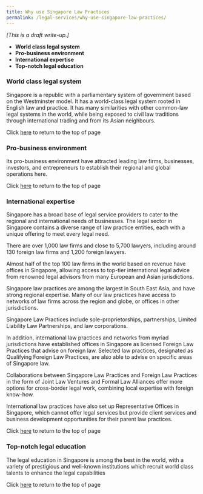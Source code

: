 ```yaml
---
title: Why use Singapore Law Practices
permalink: /legal-services/why-use-singapore-law-practices/
---
```


*[This is a draft write-up.]* 

 - **World class legal system**
 - **Pro-business environment**
 - **International expertise**
 - **Top-notch legal education**

### World class legal system

Singapore is a republic with a parliamentary system of government based on the Westminster model. It has a world-class legal system rooted in English law and practice. It has many similarities with other common-law legal systems in the world, while being exposed to civil law traditions through international trading and from its Asian neighbours.

Click [here](#top) to return to the top of page


### Pro-business environment

Its pro-business environment have attracted leading law firms, businesses, investors, and entrepreneurs to establish their regional and global operations here.


Click [here](#top) to return to the top of page


### International expertise

Singapore has a broad base of legal service providers to cater to the regional and international needs of businesses. The legal sector in Singapore contains a diverse range of law practice entities, each with a unique offering to meet every legal need.

There are over 1,000 law firms and close to 5,700 lawyers, including around 130 foreign law firms and 1,200 foreign lawyers.

Almost half of the top 100 law firms in the world based on revenue have offices in Singapore, allowing access to top-tier international legal advice from renowned legal advisors from many European and Asian jurisdictions.

Singapore law practices are among the largest in South East Asia, and have strong regional expertise. Many of our law practices have access to networks of law firms across the region and globe, or offices in other jurisdictions.

Singapore Law Practices include sole-proprietorships, partnerships, Limited Liability Law Partnerships, and law corporations.

In addition, international law practices and networks from myriad jurisdictions have established offices in Singapore as licensed Foreign Law Practices that advise on foreign law. Selected law practices, designated as Qualifying Foreign Law Practices, are also able to advise on specific areas of Singapore law.

Collaborations between Singapore Law Practices and Foreign Law Practices in the form of Joint Law Ventures and Formal Law Alliances offer more options for cross-border legal work, combining local expertise with foreign know-how.

International law practices have also set up Representative Offices in Singapore, which cannot offer legal services but provide client services and business development opportunities for their parent law practices.


Click [here](#top) to return to the top of page


### Top-notch legal education

The legal education in Singapore is among the best in the world, with a variety of prestigious and well-known institutions which recruit world class talents to enhance the legal capabilities



Click [here](#top) to return to the top of page
